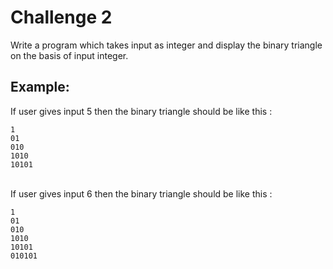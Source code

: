 # Challenge 2

Write a program which takes input as integer and display the binary triangle on the basis of input integer.

## Example:

If user gives input 5 then the binary triangle should be like this :
```
1
01
010
1010
10101
```
<br>
If user gives input 6 then the binary triangle should be like this :

```
1
01
010
1010
10101
010101
```
